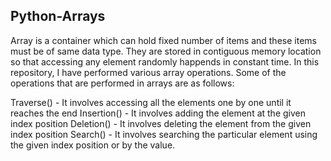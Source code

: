 ## Python-Arrays
Array is a container which can hold fixed number of items and these items must be of same data type. They are stored in contiguous memory location so that accessing any element randomly happends in constant time.
In this repository, I have performed various array operations. Some of the operations that are performed in arrays are as follows:

Traverse() - It involves accessing all the elements one by one until it reaches the end
Insertion() - It involves adding the element at the given index position
Deletion() - It involves deleting the element from the given index position
Search() - It involves searching the particular element using the given index position or by the value.
